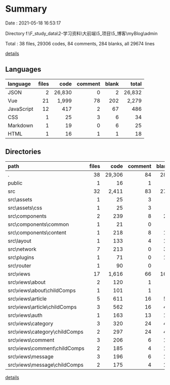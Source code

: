 # Summary

Date : 2021-05-18 16:53:17

Directory f:\F_study_data\2-学习资料\大前端\5_项目\5_博客\myBlog\admin

Total : 38 files,  29306 codes, 84 comments, 284 blanks, all 29674 lines

[details](details.md)

## Languages
| language | files | code | comment | blank | total |
| :--- | ---: | ---: | ---: | ---: | ---: |
| JSON | 2 | 26,830 | 0 | 2 | 26,832 |
| Vue | 21 | 1,999 | 78 | 202 | 2,279 |
| JavaScript | 12 | 417 | 2 | 67 | 486 |
| CSS | 1 | 25 | 3 | 6 | 34 |
| Markdown | 1 | 19 | 0 | 6 | 25 |
| HTML | 1 | 16 | 1 | 1 | 18 |

## Directories
| path | files | code | comment | blank | total |
| :--- | ---: | ---: | ---: | ---: | ---: |
| . | 38 | 29,306 | 84 | 284 | 29,674 |
| public | 1 | 16 | 1 | 1 | 18 |
| src | 32 | 2,411 | 83 | 273 | 2,767 |
| src\assets | 1 | 25 | 3 | 6 | 34 |
| src\assets\css | 1 | 25 | 3 | 6 | 34 |
| src\components | 2 | 239 | 8 | 25 | 272 |
| src\components\common | 1 | 21 | 0 | 6 | 27 |
| src\components\content | 1 | 218 | 8 | 19 | 245 |
| src\layout | 1 | 133 | 4 | 13 | 150 |
| src\network | 7 | 213 | 0 | 37 | 250 |
| src\plugins | 1 | 71 | 0 | 14 | 85 |
| src\router | 1 | 90 | 0 | 8 | 98 |
| src\views | 17 | 1,616 | 66 | 161 | 1,843 |
| src\views\about | 2 | 120 | 1 | 9 | 130 |
| src\views\about\childComps | 1 | 101 | 1 | 5 | 107 |
| src\views\article | 5 | 611 | 16 | 55 | 682 |
| src\views\article\childComps | 3 | 562 | 16 | 47 | 625 |
| src\views\auth | 1 | 163 | 13 | 16 | 192 |
| src\views\category | 3 | 320 | 24 | 45 | 389 |
| src\views\category\childComps | 2 | 297 | 24 | 41 | 362 |
| src\views\comment | 3 | 206 | 6 | 18 | 230 |
| src\views\comment\childComps | 2 | 185 | 4 | 14 | 203 |
| src\views\message | 3 | 196 | 6 | 18 | 220 |
| src\views\message\childComps | 2 | 175 | 4 | 14 | 193 |

[details](details.md)